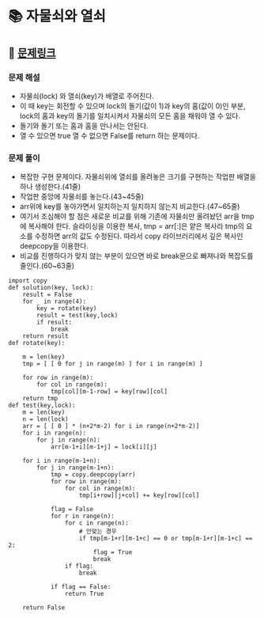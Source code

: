 
# 📚 자물쇠와 열쇠

## 📌 [문제링크](https://school.programmers.co.kr/learn/courses/30/lessons/60059)

### 문제 해설

- 자물쇠(lock) 와 열쇠(key)가 배열로 주어진다. 
- 이 때 key는 회전할 수 있으며 lock의 돌기(값이 1)과 key의 홈(값이 0)인 부분, lock의 홈과 key의 돌기를 일치시켜서 자물쇠의 모든 홈을 채워야 열 수 있다.
- 돌기와 돌기 또는 홈과 홈을 만나서는 안된다.
- 열 수 있으면 true 열 수 없으면 False를 return 하는 문제이다.

### 문제 풀이

- 복잡한 구현 문제이다. 자물쇠위에 열쇠를 올려놓은 크기를 구현하는 작업판 배열을 하나 생성한다.(41줄)
- 작업판 중앙에 자물쇠를 놓는다.(43~45줄)
- arr위에 key를 놓아가면서 일치하는지 일치하지 않는지 비교한다.(47~65줄)
- 여기서 조심해야 할 점은 새로운 비교를 위해 기존에 자물쇠만 올려놨던 arr을 tmp에 복사해야 한다. 슬라이싱을 이용한 복사, tmp = arr[:]은 얕은 복사라
tmp의 요소를 수정하면 arr의 값도 수정된다. 따라서 copy 라이브러리에서 깊은 복사인 deepcopy을 이용한다.
- 비교를 진행하다가 맞지 않는 부분이 있으면 바로 break문으로 빠져나와 복잡도를 줄인다.(60~63줄)

```
import copy
def solution(key, lock):
    result = False
    for _ in range(4):
        key = rotate(key)
        result = test(key,lock)
        if result:
            break
    return result
def rotate(key):
    
    m = len(key)
    tmp = [ [ 0 for j in range(m) ] for i in range(m) ]
    
    for row in range(m):
        for col in range(m):
            tmp[col][m-1-row] = key[row][col]
    return tmp
def test(key,lock):
    m = len(key)
    n = len(lock)
    arr = [ [ 0 ] * (n+2*m-2) for i in range(n+2*m-2)]
    for i in range(n):
        for j in range(n):
            arr[m-1+i][m-1+j] = lock[i][j]
            
    for i in range(m-1+n):
        for j in range(m-1+n):
            tmp = copy.deepcopy(arr)
            for row in range(m):
                for col in range(m):
                    tmp[i+row][j+col] += key[row][col]
                    
            flag = False
            for r in range(n):
                for c in range(n):
                    # 안맞는 경우
                    if tmp[m-1+r][m-1+c] == 0 or tmp[m-1+r][m-1+c] == 2:
                        flag = True
                        break
                if flag:
                    break
                    
            if flag == False:
                return True
             
    return False
```
